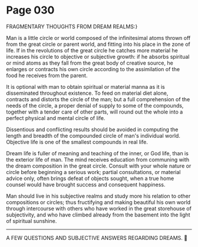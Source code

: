 # Page 030
FRAGMENTARY THOUGHTS FROM DREAM REALMS:}



Man is a little circle or world composed of the infinitesimal atoms thrown
off from the great circle or parent world, and fitting into his place
in the zone of life. If in the revolutions of the great circle he catches
more material he increases his circle to objective or subjective growth:
if he absorbs spiritual or mind atoms as they fall from the great body
of creative source, he enlarges or contracts his own circle according
to the assimilation of the food he receives from the parent.


It is optional with man to obtain spiritual or material manna
as it is disseminated throughout existence. To feed on material
diet alone, contracts and distorts the circle of the man;
but a full comprehension of the needs of the circle, a proper
denial of supply to some of the compounds, together with a tender
care of other parts, will round out the whole into a perfect
physical and mental circle of life.


Dissentious and conflicting results should be avoided in computing
the length and breadth of the compounded circle of man's individual world.
Objective life is one of the smallest compounds in real life.


Dream life is fuller of meaning and teaching of the inner, or God life,
than is the exterior life of man. The mind receives education
from communing with the dream composition in the great circle.
Consult with your whole nature or circle before beginning a serious work;
partial consultations, or material advice only, often brings defeat
of objects sought, when a true home counsel would have brought success
and consequent happiness.


Man should live in his subjective realms and study more his
relation to other compositions or circles; thus fructifying
and making beautiful his own world through intercourse with
others who have worked in the great storehouse of subjectivity,
and who have climbed already from the basement into the light
of spiritual sunshine.


****


A FEW QUESTIONS AND SUBJECTIVE ANSWERS REGARDING DREAMS.
